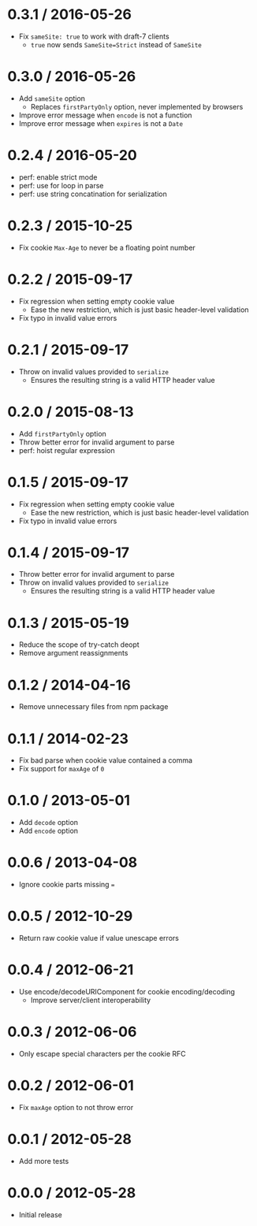 0.3.1 / 2016-05-26==================  * Fix `sameSite: true` to work with draft-7 clients    - `true` now sends `SameSite=Strict` instead of `SameSite`0.3.0 / 2016-05-26==================  * Add `sameSite` option    - Replaces `firstPartyOnly` option, never implemented by browsers  * Improve error message when `encode` is not a function  * Improve error message when `expires` is not a `Date`0.2.4 / 2016-05-20==================  * perf: enable strict mode  * perf: use for loop in parse  * perf: use string concatination for serialization0.2.3 / 2015-10-25==================  * Fix cookie `Max-Age` to never be a floating point number0.2.2 / 2015-09-17==================  * Fix regression when setting empty cookie value    - Ease the new restriction, which is just basic header-level validation  * Fix typo in invalid value errors0.2.1 / 2015-09-17==================  * Throw on invalid values provided to `serialize`    - Ensures the resulting string is a valid HTTP header value0.2.0 / 2015-08-13==================  * Add `firstPartyOnly` option  * Throw better error for invalid argument to parse  * perf: hoist regular expression0.1.5 / 2015-09-17==================  * Fix regression when setting empty cookie value    - Ease the new restriction, which is just basic header-level validation  * Fix typo in invalid value errors0.1.4 / 2015-09-17==================  * Throw better error for invalid argument to parse  * Throw on invalid values provided to `serialize`    - Ensures the resulting string is a valid HTTP header value0.1.3 / 2015-05-19==================  * Reduce the scope of try-catch deopt  * Remove argument reassignments0.1.2 / 2014-04-16==================  * Remove unnecessary files from npm package0.1.1 / 2014-02-23==================  * Fix bad parse when cookie value contained a comma  * Fix support for `maxAge` of `0`0.1.0 / 2013-05-01==================  * Add `decode` option  * Add `encode` option0.0.6 / 2013-04-08==================  * Ignore cookie parts missing `=`0.0.5 / 2012-10-29==================  * Return raw cookie value if value unescape errors0.0.4 / 2012-06-21==================  * Use encode/decodeURIComponent for cookie encoding/decoding    - Improve server/client interoperability0.0.3 / 2012-06-06==================  * Only escape special characters per the cookie RFC0.0.2 / 2012-06-01==================  * Fix `maxAge` option to not throw error0.0.1 / 2012-05-28==================  * Add more tests0.0.0 / 2012-05-28==================  * Initial release